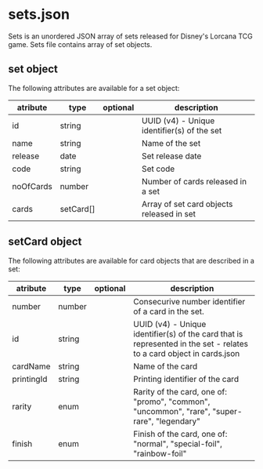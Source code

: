 
# sets.json

Sets is an unordered JSON array of sets released for Disney's Lorcana TCG game. Sets file contains array of set objects.

##  set object

The following attributes are available for a set object:

| atribute | type | optional | description |
|--|--|--|--|
| id | string || UUID (v4) - Unique identifier(s) of the set |
| name | string || Name of the set |
| release | date || Set release date |
| code | string || Set code |
| noOfCards | number || Number of cards released in a set |
| cards | setCard[] || Array of set card objects released in set |

## setCard object

The following attributes are available for card objects that are described in a set:

| atribute | type | optional | description |
|--|--|--|--|
| number | number || Consecurive number identifier of a card in the set. |
| id | string || UUID (v4) - Unique identifier(s) of the card that is represented in the set - relates to a card object in cards.json |
| cardName | string || Name of the card |
| printingId | string || Printing identifier of the card |
| rarity | enum || Rarity of the card, one of: "promo", "common", "uncommon", "rare", "super-rare", "legendary" |
| finish | enum || Finish of the card, one of: "normal", "special-foil", "rainbow-foil" |
